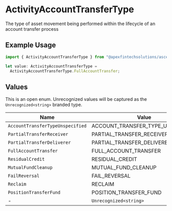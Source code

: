 # ActivityAccountTransferType

The type of asset movement being performed within the lifecycle of an account transfer process

## Example Usage

```typescript
import { ActivityAccountTransferType } from "@apexfintechsolutions/ascend-sdk/models/components";

let value: ActivityAccountTransferType =
  ActivityAccountTransferType.FullAccountTransfer;
```

## Values

This is an open enum. Unrecognized values will be captured as the `Unrecognized<string>` branded type.

| Name                              | Value                             |
| --------------------------------- | --------------------------------- |
| `AccountTransferTypeUnspecified`  | ACCOUNT_TRANSFER_TYPE_UNSPECIFIED |
| `PartialTransferReceiver`         | PARTIAL_TRANSFER_RECEIVER         |
| `PartialTransferDeliverer`        | PARTIAL_TRANSFER_DELIVERER        |
| `FullAccountTransfer`             | FULL_ACCOUNT_TRANSFER             |
| `ResidualCredit`                  | RESIDUAL_CREDIT                   |
| `MutualFundCleanup`               | MUTUAL_FUND_CLEANUP               |
| `FailReversal`                    | FAIL_REVERSAL                     |
| `Reclaim`                         | RECLAIM                           |
| `PositionTransferFund`            | POSITION_TRANSFER_FUND            |
| -                                 | `Unrecognized<string>`            |